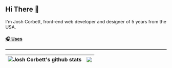 ## Hi There 👋

I'm Josh Corbett, front-end web developer and designer of 5 years from the USA.

#### [🎧 Uses](./USES.md)

---

| <img align="center" src="https://github-readme-stats.vercel.app/api?username=joshistoast&show_icons=true&include_all_commits=true&hide_border=true&bg_color=1F2937&text_color=EAF0F6&title_color=3B82F5&icon_color=3B82F5" alt="Josh Corbett's github stats" /> | <img align="center" src="https://github-readme-stats.vercel.app/api/top-langs/?username=joshistoast&hide_border=true&bg_color=1F2937&text_color=EAF0F6&title_color=3B82F5&icon_color=3B82F5&layout=compact" /> |
| ------------- | ------------- |
